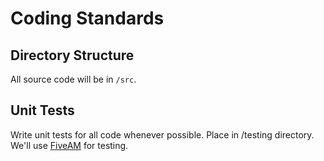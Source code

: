 # Coding Standards
## Directory Structure
All source code will be in `/src`.
## Unit Tests
Write unit tests for all code whenever possible. Place in /testing directory. We'll use [FiveAM](http://quickdocs.org/fiveam/) for testing.
##
